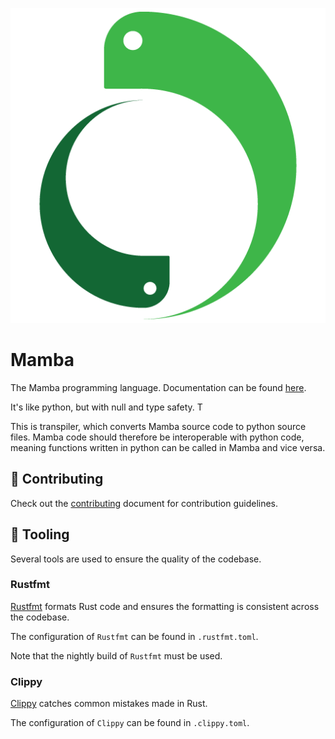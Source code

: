 <p align="center">
    <img src="/image/logo_medium.png">
</p>

# Mamba

The Mamba programming language. Documentation can be found [here](https://github.com/JSAbrahams/mamba_doc).

It's like python, but with null and type safety. T

This is transpiler, which converts Mamba source code to python source files. 
Mamba code should therefore be interoperable with python code, meaning functions written in python can be called in Mamba and vice versa.

## 👥 Contributing

Check out the [contributing](/CONTRIBUTING.md) document for contribution guidelines.

## 🔨 Tooling

Several tools are used to ensure the quality of the codebase.

### Rustfmt

[Rustfmt](https://github.com/rust-lang/rustfmt) formats Rust code and ensures the formatting is consistent across the codebase.

The configuration of `Rustfmt` can be found in `.rustfmt.toml`.

Note that the nightly build of `Rustfmt` must be used.

### Clippy

[Clippy](https://github.com/rust-lang/rust-clippy) catches common mistakes made in Rust.

The configuration of `Clippy` can be found in `.clippy.toml`.
